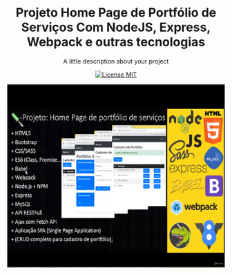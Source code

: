 <h1 align="center">
  Projeto Home Page de Portfólio de Serviços
  Com
  NodeJS, Express, Webpack e outras tecnologias
</h1>

<p align="center">A little description about your project</p>

<p align="center">
  <a href="https://opensource.org/licenses/MIT">
    <img src="https://img.shields.io/badge/License-MIT-blue.svg" alt="License MIT">
  </a>
</p>

[//]: # (Add your gifs/images here:)
<div align="center">
  <img src="./Print_Projeto.PNG" alt="demo" height="425">
</div>